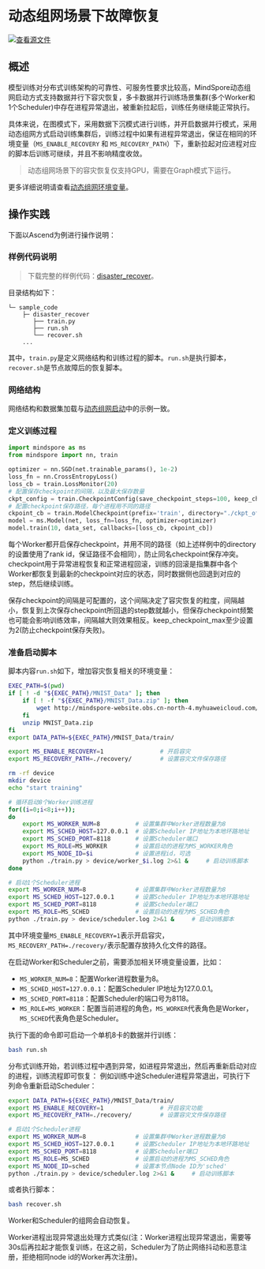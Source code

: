 # 动态组网场景下故障恢复

[![查看源文件](https://mindspore-website.obs.cn-north-4.myhuaweicloud.com/website-images/r2.3.0/resource/_static/logo_source.svg)](https://gitee.com/mindspore/docs/blob/r2.3.0/tutorials/experts/source_zh_cn/parallel/disaster_recover.md)

## 概述

模型训练对分布式训练架构的可靠性、可服务性要求比较高，MindSpore动态组网启动方式支持数据并行下容灾恢复，多卡数据并行训练场景集群(多个Worker和1个Scheduler)中存在进程异常退出，被重新拉起后，训练任务继续能正常执行。

具体来说，在图模式下，采用数据下沉模式进行训练，并开启数据并行模式，采用动态组网方式启动训练集群后，训练过程中如果有进程异常退出，保证在相同的环境变量（`MS_ENABLE_RECOVERY` 和 `MS_RECOVERY_PATH`）下，重新拉起对应进程对应的脚本后训练可继续，并且不影响精度收敛。

> 动态组网场景下的容灾恢复仅支持GPU，需要在Graph模式下运行。

更多详细说明请查看[动态组网环境变量](https://www.mindspore.cn/tutorials/experts/zh-CN/r2.3.0/parallel/dynamic_cluster.html)。

## 操作实践

下面以Ascend为例进行操作说明：

### 样例代码说明

> 下载完整的样例代码：[disaster_recover](https://gitee.com/mindspore/docs/tree/r2.3.0/docs/sample_code/disaster_recover)。

目录结构如下：

```text
└─ sample_code
    ├─ disaster_recover
       ├── train.py
       ├── run.sh
       └── recover.sh
    ...
```

其中，`train.py`是定义网络结构和训练过程的脚本。`run.sh`是执行脚本，`recover.sh`是节点故障后的恢复脚本。

### 网络结构

网络结构和数据集加载与[动态组网启动](https://www.mindspore.cn/tutorials/experts/zh-CN/r2.3.0/parallel/dynamic_cluster.html)中的示例一致。

### 定义训练过程

```python
import mindspore as ms
from mindspore import nn, train

optimizer = nn.SGD(net.trainable_params(), 1e-2)
loss_fn = nn.CrossEntropyLoss()
loss_cb = train.LossMonitor(20)
# 配置保存checkpoint的间隔，以及最大保存数量
ckpt_config = train.CheckpointConfig(save_checkpoint_steps=100, keep_checkpoint_max=5)
# 配置checkpoint保存路径，每个进程用不同的路径
ckpoint_cb = train.ModelCheckpoint(prefix='train', directory="./ckpt_of_rank/"+str(get_rank()), config=ckpt_config)
model = ms.Model(net, loss_fn=loss_fn, optimizer=optimizer)
model.train(10, data_set, callbacks=[loss_cb, ckpoint_cb])
```

每个Worker都开启保存checkpoint，并用不同的路径（如上述样例中的directory的设置使用了rank id，保证路径不会相同），防止同名checkpoint保存冲突。checkpoint用于异常进程恢复和正常进程回滚，训练的回滚是指集群中各个Worker都恢复到最新的checkpoint对应的状态，同时数据侧也回退到对应的step，然后继续训练。

保存checkpoint的间隔是可配置的，这个间隔决定了容灾恢复的粒度，间隔越小，恢复到上次保存checkpoint所回退的step数就越小，但保存checkpoint频繁也可能会影响训练效率，间隔越大则效果相反。keep_checkpoint_max至少设置为2(防止checkpoint保存失败)。

### 准备启动脚本

脚本内容`run.sh`如下，增加容灾恢复相关的环境变量：

```bash
EXEC_PATH=$(pwd)
if [ ! -d "${EXEC_PATH}/MNIST_Data" ]; then
    if [ ! -f "${EXEC_PATH}/MNIST_Data.zip" ]; then
        wget http://mindspore-website.obs.cn-north-4.myhuaweicloud.com/notebook/datasets/MNIST_Data.zip
    fi
    unzip MNIST_Data.zip
fi
export DATA_PATH=${EXEC_PATH}/MNIST_Data/train/

export MS_ENABLE_RECOVERY=1                # 开启容灾
export MS_RECOVERY_PATH=./recovery/        # 设置容灾文件保存路径

rm -rf device
mkdir device
echo "start training"

# 循环启动8个Worker训练进程
for((i=0;i<8;i++));
do
    export MS_WORKER_NUM=8          # 设置集群中Worker进程数量为8
    export MS_SCHED_HOST=127.0.0.1  # 设置Scheduler IP地址为本地环路地址
    export MS_SCHED_PORT=8118       # 设置Scheduler端口
    export MS_ROLE=MS_WORKER        # 设置启动的进程为MS_WORKER角色
    export MS_NODE_ID=$i            # 设置进程id，可选
    python ./train.py > device/worker_$i.log 2>&1 &     # 启动训练脚本
done

# 启动1个Scheduler进程
export MS_WORKER_NUM=8              # 设置集群中Worker进程数量为8
export MS_SCHED_HOST=127.0.0.1      # 设置Scheduler IP地址为本地环路地址
export MS_SCHED_PORT=8118           # 设置Scheduler端口
export MS_ROLE=MS_SCHED             # 设置启动的进程为MS_SCHED角色
python ./train.py > device/scheduler.log 2>&1 &     # 启动训练脚本
```

其中环境变量`MS_ENABLE_RECOVERY=1`表示开启容灾，`MS_RECOVERY_PATH=./recovery/`表示配置存放持久化文件的路径。

在启动Worker和Scheduler之前，需要添加相关环境变量设置，比如：

- `MS_WORKER_NUM=8`：配置Worker进程数量为8。
- `MS_SCHED_HOST=127.0.0.1`：配置Scheduler IP地址为127.0.0.1。
- `MS_SCHED_PORT=8118`：配置Scheduler的端口号为8118。
- `MS_ROLE=MS_WORKER`：配置当前进程的角色，`MS_WORKER`代表角色是Worker，`MS_SCHED`代表角色是Scheduler。

执行下面的命令即可启动一个单机8卡的数据并行训练：

```bash
bash run.sh
```

分布式训练开始，若训练过程中遇到异常，如进程异常退出，然后再重新启动对应的进程，训练流程即可恢复：
例如训练中途Scheduler进程异常退出，可执行下列命令重新启动Scheduler：

```bash
export DATA_PATH=${EXEC_PATH}/MNIST_Data/train/
export MS_ENABLE_RECOVERY=1                # 开启容灾功能
export MS_RECOVERY_PATH=./recovery/        # 设置容灾文件保存路径

# 启动1个Scheduler进程
export MS_WORKER_NUM=8              # 设置集群中Worker进程数量为8
export MS_SCHED_HOST=127.0.0.1      # 设置Scheduler IP地址为本地环路地址
export MS_SCHED_PORT=8118           # 设置Scheduler端口
export MS_ROLE=MS_SCHED             # 设置启动的进程为MS_SCHED角色
export MS_NODE_ID=sched             # 设置本节点Node ID为'sched'
python ./train.py > device/scheduler.log 2>&1 &     # 启动训练脚本
```

或者执行脚本：

```bash
bash recover.sh
```

Worker和Scheduler的组网会自动恢复。

Worker进程出现异常退出处理方式类似(注：Worker进程出现异常退出，需要等30s后再拉起才能恢复训练，在这之前，Scheduler为了防止网络抖动和恶意注册，拒绝相同node id的Worker再次注册)。
